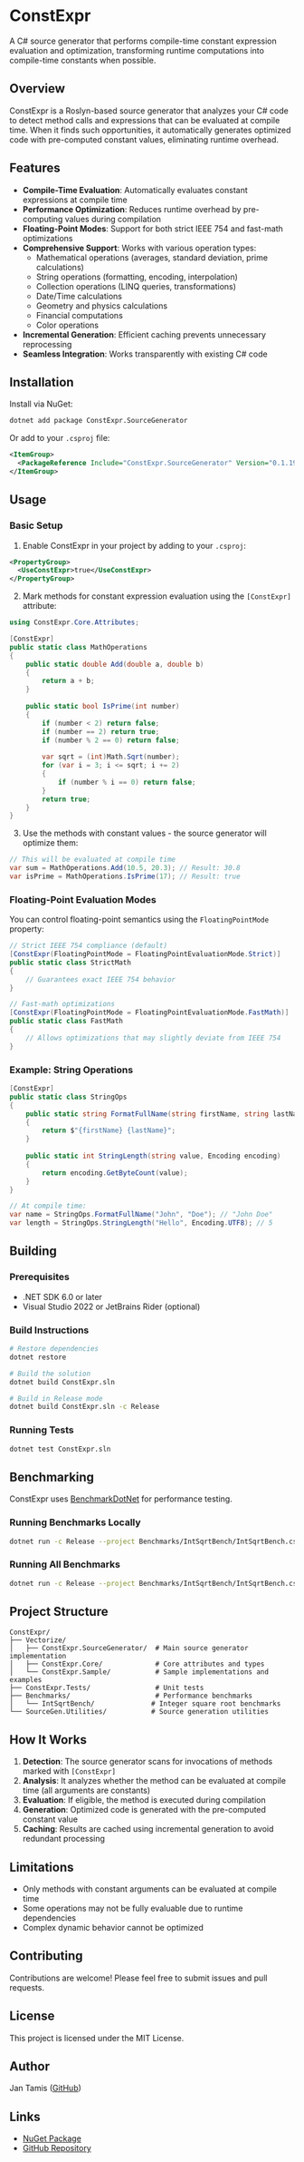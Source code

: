 # ConstExpr

A C# source generator that performs compile-time constant expression evaluation and optimization, transforming runtime computations into compile-time constants when possible.

## Overview

ConstExpr is a Roslyn-based source generator that analyzes your C# code to detect method calls and expressions that can be evaluated at compile time. When it finds such opportunities, it automatically generates optimized code with pre-computed constant values, eliminating runtime overhead.

## Features

- **Compile-Time Evaluation**: Automatically evaluates constant expressions at compile time
- **Performance Optimization**: Reduces runtime overhead by pre-computing values during compilation
- **Floating-Point Modes**: Support for both strict IEEE 754 and fast-math optimizations
- **Comprehensive Support**: Works with various operation types:
  - Mathematical operations (averages, standard deviation, prime calculations)
  - String operations (formatting, encoding, interpolation)
  - Collection operations (LINQ queries, transformations)
  - Date/Time calculations
  - Geometry and physics calculations
  - Financial computations
  - Color operations
- **Incremental Generation**: Efficient caching prevents unnecessary reprocessing
- **Seamless Integration**: Works transparently with existing C# code

## Installation

Install via NuGet:

```bash
dotnet add package ConstExpr.SourceGenerator
```

Or add to your `.csproj` file:

```xml
<ItemGroup>
  <PackageReference Include="ConstExpr.SourceGenerator" Version="0.1.19-preview" />
</ItemGroup>
```

## Usage

### Basic Setup

1. Enable ConstExpr in your project by adding to your `.csproj`:

```xml
<PropertyGroup>
  <UseConstExpr>true</UseConstExpr>
</PropertyGroup>
```

2. Mark methods for constant expression evaluation using the `[ConstExpr]` attribute:

```csharp
using ConstExpr.Core.Attributes;

[ConstExpr]
public static class MathOperations
{
    public static double Add(double a, double b)
    {
        return a + b;
    }
    
    public static bool IsPrime(int number)
    {
        if (number < 2) return false;
        if (number == 2) return true;
        if (number % 2 == 0) return false;
        
        var sqrt = (int)Math.Sqrt(number);
        for (var i = 3; i <= sqrt; i += 2)
        {
            if (number % i == 0) return false;
        }
        return true;
    }
}
```

3. Use the methods with constant values - the source generator will optimize them:

```csharp
// This will be evaluated at compile time
var sum = MathOperations.Add(10.5, 20.3); // Result: 30.8
var isPrime = MathOperations.IsPrime(17); // Result: true
```

### Floating-Point Evaluation Modes

You can control floating-point semantics using the `FloatingPointMode` property:

```csharp
// Strict IEEE 754 compliance (default)
[ConstExpr(FloatingPointMode = FloatingPointEvaluationMode.Strict)]
public static class StrictMath
{
    // Guarantees exact IEEE 754 behavior
}

// Fast-math optimizations
[ConstExpr(FloatingPointMode = FloatingPointEvaluationMode.FastMath)]
public static class FastMath
{
    // Allows optimizations that may slightly deviate from IEEE 754
}
```

### Example: String Operations

```csharp
[ConstExpr]
public static class StringOps
{
    public static string FormatFullName(string firstName, string lastName)
    {
        return $"{firstName} {lastName}";
    }
    
    public static int StringLength(string value, Encoding encoding)
    {
        return encoding.GetByteCount(value);
    }
}

// At compile time:
var name = StringOps.FormatFullName("John", "Doe"); // "John Doe"
var length = StringOps.StringLength("Hello", Encoding.UTF8); // 5
```

## Building

### Prerequisites

- .NET SDK 6.0 or later
- Visual Studio 2022 or JetBrains Rider (optional)

### Build Instructions

```bash
# Restore dependencies
dotnet restore

# Build the solution
dotnet build ConstExpr.sln

# Build in Release mode
dotnet build ConstExpr.sln -c Release
```

### Running Tests

```bash
dotnet test ConstExpr.sln
```

## Benchmarking

ConstExpr uses [BenchmarkDotNet](https://benchmarkdotnet.org/) for performance testing.

### Running Benchmarks Locally

```bash
dotnet run -c Release --project Benchmarks/IntSqrtBench/IntSqrtBench.csproj
```

### Running All Benchmarks

```bash
dotnet run -c Release --project Benchmarks/IntSqrtBench/IntSqrtBench.csproj --filter '*'
```

## Project Structure

```
ConstExpr/
├── Vectorize/
│   ├── ConstExpr.SourceGenerator/  # Main source generator implementation
│   ├── ConstExpr.Core/             # Core attributes and types
│   └── ConstExpr.Sample/           # Sample implementations and examples
├── ConstExpr.Tests/                # Unit tests
├── Benchmarks/                     # Performance benchmarks
│   └── IntSqrtBench/              # Integer square root benchmarks
└── SourceGen.Utilities/           # Source generation utilities
```

## How It Works

1. **Detection**: The source generator scans for invocations of methods marked with `[ConstExpr]`
2. **Analysis**: It analyzes whether the method can be evaluated at compile time (all arguments are constants)
3. **Evaluation**: If eligible, the method is executed during compilation
4. **Generation**: Optimized code is generated with the pre-computed constant value
5. **Caching**: Results are cached using incremental generation to avoid redundant processing

## Limitations

- Only methods with constant arguments can be evaluated at compile time
- Some operations may not be fully evaluable due to runtime dependencies
- Complex dynamic behavior cannot be optimized

## Contributing

Contributions are welcome! Please feel free to submit issues and pull requests.

## License

This project is licensed under the MIT License.

## Author

Jan Tamis ([GitHub](https://github.com/JanTamis))

## Links

- [NuGet Package](https://www.nuget.org/packages/ConstExpr.SourceGenerator)
- [GitHub Repository](https://github.com/JanTamis/ConstExpr)
